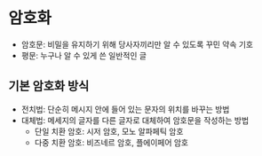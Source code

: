 # 암호화

- 암호문: 비밀을 유지하기 위해 당사자끼리만 알 수 있도록 꾸민 약속 기호
- 평문: 누구나 알 수 있게 쓴 일반적인 글


## 기본 암호화 방식
- 전치법: 단순히 메시지 안에 들어 있는 문자의 위치를 바꾸는 방법
- 대체법: 메세지의 글자를 다른 글자로 대체하여 암호문을 작성하는 방법
    - 단일 치환 암호: 시저 암호, 모노 알파페틱 암호
    - 다중 치환 암호: 비즈네르 암호, 플에이페어 암호
